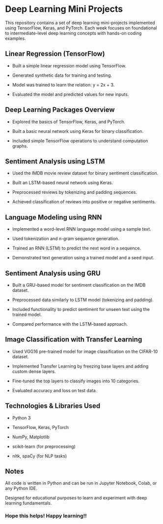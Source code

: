 # Deep Learning Mini Projects
This repository contains a set of deep learning mini-projects implemented using TensorFlow, Keras, and PyTorch. Each week focuses on foundational to intermediate-level deep learning concepts with hands-on coding examples.

## Linear Regression (TensorFlow)
- Built a simple linear regression model using TensorFlow.

- Generated synthetic data for training and testing.

- Model was trained to learn the relation: y = 2x + 3.

- Evaluated the model and predicted values for new inputs.

## Deep Learning Packages Overview
- Explored the basics of TensorFlow, Keras, and PyTorch.

- Built a basic neural network using Keras for binary classification.

- Included simple TensorFlow operations to understand computation graphs.

## Sentiment Analysis using LSTM
- Used the IMDB movie review dataset for binary sentiment classification.

- Built an LSTM-based neural network using Keras.

- Preprocessed reviews by tokenizing and padding sequences.

- Achieved classification of reviews into positive or negative sentiments.

## Language Modeling using RNN
- Implemented a word-level RNN language model using a sample text.

- Used tokenization and n-gram sequence generation.

- Trained an RNN (LSTM) to predict the next word in a sequence.

- Demonstrated text generation using a trained model and a seed input.

## Sentiment Analysis using GRU
- Built a GRU-based model for sentiment classification on the IMDB dataset.

- Preprocessed data similarly to LSTM model (tokenizing and padding).

- Included functionality to predict sentiment for unseen text using the trained model.

- Compared performance with the LSTM-based approach.

## Image Classification with Transfer Learning
- Used VGG16 pre-trained model for image classification on the CIFAR-10 dataset.

- Implemented Transfer Learning by freezing base layers and adding custom dense layers.

- Fine-tuned the top layers to classify images into 10 categories.

- Evaluated accuracy and loss on test data.

## Technologies & Libraries Used
- Python 3

- TensorFlow, Keras, PyTorch

- NumPy, Matplotlib

- scikit-learn (for preprocessing)

- nltk, spaCy (for NLP tasks)
## Notes
All code is written in Python and can be run in Jupyter Notebook, Colab, or any Python IDE.

Designed for educational purposes to learn and experiment with deep learning fundamentals.

### Hope this helps! Happy learning!!
